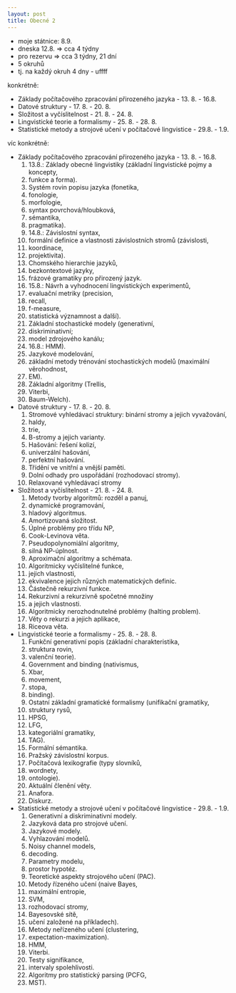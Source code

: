 ```yaml
---
layout: post
title: Obecné 2
---
```


<!--- takhle se dela matika
<script type="math/tex; mode=display">
\int^1_\kappa
\left[\bigl(1-w^2\bigr)\bigl(\kappa^2-w^2\bigr)\right]^{-1/2} dw
= \frac{4}{\left(1+\sqrt{\kappa}\,\right)^2} K
\left(\left(\frac{1-\sqrt{\kappa}}{1+\sqrt{\kappa}}\right)^{\!\!2}\right)
</script>
-->


* moje státnice: 8.9.
* dneska 12.8. => cca 4 týdny
* pro rezervu => cca 3 týdny, 21 dní
* 5 okruhů 
* tj. na každý okruh 4 dny - uffff

konkrétně:
 
* Základy počítačového zpracování přirozeného jazyka - 13. 8. - 16.8.
* Datové struktury - 17. 8. - 20. 8.
* Složitost a vyčíslitelnost - 21. 8. - 24. 8.
* Lingvistické teorie a formalismy - 25. 8. - 28. 8.
* Statistické metody a strojové učení v počítačové lingvistice - 29.8. - 1.9.

víc konkrétně:



* Základy počítačového zpracování přirozeného jazyka - 13. 8. - 16.8.
    1. 13.8.: Základy obecné lingvistiky (základní lingvistické pojmy a koncepty,   
    2. funkce a forma). 
    3. Systém rovin popisu jazyka (fonetika, 
    4. fonologie, 
    5. morfologie, 
    6. syntax povrchová/hloubková,
    7. sémantika,
    8. pragmatika). 
    9. 14.8.: Závislostní syntax, 
    10. formální definice a vlastnosti závislostních stromů (závislosti, 
    11. koordinace, 
    12. projektivita). 
    13. Chomského hierarchie jazyků, 
    14. bezkontextové jazyky, 
    15. frázové gramatiky pro přirozený jazyk. 
    16. 15.8.: Návrh a vyhodnocení lingvistických experimentů, 
    17. evaluační metriky (precision,
    18. recall, 
    19. f-measure, 
    20. statistická významnost a další). 
    21. Základní stochastické modely (generativní,
    22. diskriminativní; 
    23. model zdrojového kanálu;
    24. 16.8.: HMM). 
    25. Jazykové modelování, 
    26. základní metody trénování stochastických modelů (maximální věrohodnost, 
    27. EM). 
    28. Základní algoritmy (Trellis, 
    29. Viterbi, 
    30. Baum-Welch).
* Datové struktury - 17. 8. - 20. 8.
    1. Stromové vyhledávací struktury: binární stromy a jejich vyvažování, 
    2. haldy, 
    3. trie,
    4. B-stromy a jejich varianty. 
    5. Hašování: řešení kolizí, 
    6. univerzální hašování, 
    7. perfektní hašování. 
    8. Třídění ve vnitřní a vnější paměti. 
    9. Dolní odhady pro uspořádání (rozhodovací stromy).
    10. Relaxované vyhledávací stromy
* Složitost a vyčíslitelnost - 21. 8. - 24. 8.
    1. Metody tvorby algoritmů: rozděl a panuj,
    2. dynamické programování, 
    3. hladový algoritmus. 
    4. Amortizovaná složitost. 
    5. Úplné problémy pro třídu NP, 
    6. Cook-Levinova věta. 
    7. Pseudopolynomiální algoritmy, 
    8. silná NP-úplnost. 
    9. Aproximační algoritmy a schémata. 
    10. Algoritmicky vyčíslitelné funkce, 
    11. jejich vlastnosti, 
    12. ekvivalence jejich různých matematických definic. 
    13. Částečně rekurzivní funkce. 
    14. Rekurzivní a rekurzivně spočetné množiny 
    15. a jejich vlastnosti.
    15. Algoritmicky nerozhodnutelné problémy (halting problem).
    16. Věty o rekurzi a jejich aplikace, 
    17. Riceova věta.
* Lingvistické teorie a formalismy - 25. 8. - 28. 8.
    1. Funkční generativní popis (základní charakteristika, 
    2. struktura rovin, 
    3. valenční teorie). 
    4. Government and binding (nativismus, 
    5. Xbar, 
    6. movement, 
    7. stopa,
    8. binding). 
    9. Ostatní základní gramatické formalismy (unifikační gramatiky, 
    10. struktury rysů,
    11. HPSG, 
    12. LFG, 
    13. kategoriální gramatiky, 
    14. TAG). 
    15. Formální sémantika. 
    16. Pražský závislostní korpus. 
    17. Počítačová lexikografie (typy slovníků, 
    18. wordnety, 
    19. ontologie). 
    20. Aktuální členění věty. 
    21. Anafora. 
    22. Diskurz.
* Statistické metody a strojové učení v počítačové lingvistice - 29.8. - 1.9.
    1. Generativní a diskriminativní modely. 
    2. Jazyková data pro strojové učení.
    3. Jazykové modely. 
    4. Vyhlazování modelů. 
    5. Noisy channel models, 
    6. decoding. 
    7. Parametry modelu, 
    8. prostor hypotéz. 
    9. Teoretické aspekty strojového učení (PAC). 
    10. Metody řízeného učení (naive Bayes, 
    11. maximální entropie,
    12. SVM,
    13. rozhodovací stromy,
    14. Bayesovské sítě,
    15. učení založené na příkladech). 
    16. Metody neřízeného učení (clustering, 
    17. expectation-maximization). 
    18. HMM, 
    19. Viterbi. 
    20. Testy signifikance, 
    21. intervaly spolehlivosti. 
    22. Algoritmy pro statistický parsing (PCFG, 
    23. MST).





